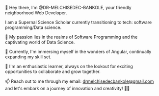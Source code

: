 👋 Hey there, I'm @DR-MELCHISEDEC-BANKOLE, your friendly neighborhood Web Developer.

I am a Supernal Science Scholar currently transitioning to tech: software programming/Data science.

👀 My passion lies in the realms of Software Programming and the captivating world of Data Science.

🌱 Currently, I'm immersing myself in the wonders of Angular, continually expanding my skill set.

💞️ I'm an enthusiastic learner, always on the lookout for exciting opportunities to collaborate and grow together.

📫 Reach out to me through my email: drmelchisedecbankole@gmail.com and let's embark on a journey of innovation and creativity! 🚀🌟

<!---
DR-MELCHISEDEC-BANKOLE/DR-MELCHISEDEC-BANKOLE is a ✨ special ✨ repository because its `README.md` (this file) appears on your GitHub profile.
You can click the Preview link to take a look at your changes.
--->
